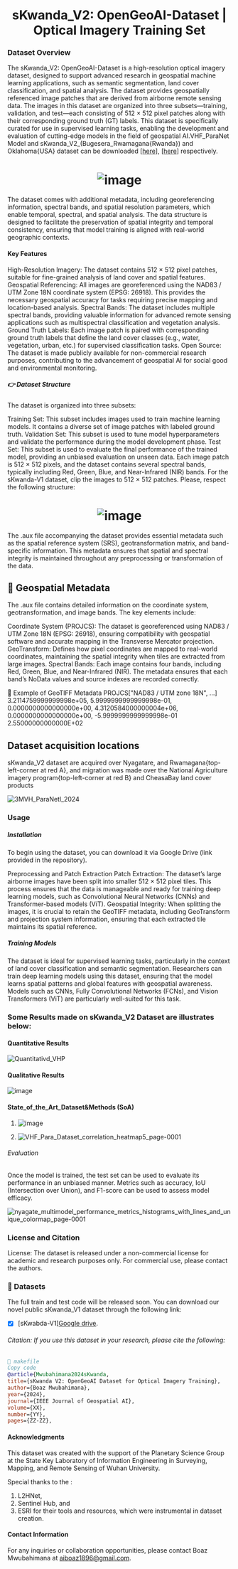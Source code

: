 # <h1 align="center">  <b>sKwanda_V2: OpenGeoAI-Dataset | Optical Imagery Training Set</b><br></h1>
### Dataset Overview
The sKwanda_V2: OpenGeoAI-Dataset is a high-resolution optical imagery dataset, designed to support advanced research in geospatial machine learning applications, such as semantic segmentation, land cover classification, and spatial analysis. The dataset provides geospatially referenced image patches that are derived from airborne remote sensing data. The images in this dataset are organized into three subsets—training, validation, and test—each consisting of 512 × 512 pixel patches along with their corresponding ground truth (GT) labels. This dataset is specifically curated for use in supervised learning tasks, enabling the development and evaluation of cutting-edge models in the field of geospatial AI.VHF_ParaNet Model and sKwanda_V2_(Bugesera_Rwamagana{Rwanda}) and Oklahoma{USA} dataset can be downloaded [[here](https://drive.google.com/drive/folders/1h9T6w84P8b2xyD81at4JMn30VekAS53E?usp=drive_link)], [[here](https://drive.google.com/file/d/1X_Fz7LQIeix3rV3K29FBfKiU1WMdROe-/view?usp=drive_link)]  respectively.


# <h1 align="center">  <b>![image](https://github.com/user-attachments/assets/cfaba4c7-0114-4548-bba2-9c6328daeee2)</b><br></h1>
The dataset comes with additional metadata, including georeferencing information, spectral bands, and spatial resolution parameters, which enable temporal, spectral, and spatial analysis. The data structure is designed to facilitate the preservation of spatial integrity and temporal consistency, ensuring that model training is aligned with real-world geographic contexts.

#### Key Features
High-Resolution Imagery: The dataset contains 512 × 512 pixel patches, suitable for fine-grained analysis of land cover and spatial features.
Geospatial Referencing: All images are georeferenced using the NAD83 / UTM Zone 18N coordinate system (EPSG: 26918). This provides the necessary geospatial accuracy for tasks requiring precise mapping and location-based analysis.
Spectral Bands: The dataset includes multiple spectral bands, providing valuable information for advanced remote sensing applications such as multispectral classification and vegetation analysis.
Ground Truth Labels: Each image patch is paired with corresponding ground truth labels that define the land cover classes (e.g., water, vegetation, urban, etc.) for supervised classification tasks.
Open Source: The dataset is made publicly available for non-commercial research purposes, contributing to the advancement of geospatial AI for social good and environmental monitoring.
##### 👉 Dataset Structure
The dataset is organized into three subsets:

Training Set: This subset includes images used to train machine learning models. It contains a diverse set of image patches with labeled ground truth.
Validation Set: This subset is used to tune model hyperparameters and validate the performance during the model development phase.
Test Set: This subset is used to evaluate the final performance of the trained model, providing an unbiased evaluation on unseen data.
Each image patch is 512 × 512 pixels, and the dataset contains several spectral bands, typically including Red, Green, Blue, and Near-Infrared (NIR) bands.
For the sKwanda-V1 dataset, clip the images to 512 × 512 patches. Please, respect the following structure:
# <h1 align="center">  <b>![image](https://github.com/user-attachments/assets/0a1974ca-ed0d-4bfb-b622-2db015faccfa)</b><br></h1>

The .aux file accompanying the dataset provides essential metadata such as the spatial reference system (SRS), geotransformation matrix, and band-specific information. This metadata ensures that spatial and spectral integrity is maintained throughout any preprocessing or transformation of the data.

## 💬 Geospatial Metadata
The .aux file contains detailed information on the coordinate system, geotransformation, and image bands. The key elements include:

Coordinate System (PROJCS): The dataset is georeferenced using NAD83 / UTM Zone 18N (EPSG: 26918), ensuring compatibility with geospatial software and accurate mapping in the Transverse Mercator projection.
GeoTransform: Defines how pixel coordinates are mapped to real-world coordinates, maintaining the spatial integrity when tiles are extracted from large images.
Spectral Bands: Each image contains four bands, including Red, Green, Blue, and Near-Infrared (NIR). The metadata ensures that each band’s NoData values and source indexes are recorded correctly.

🔭 Example of GeoTIFF Metadata
<SRS dataAxisToSRSAxisMapping="1,2">PROJCS["NAD83 / UTM zone 18N", ...]</SRS>
<GeoTransform> 3.2114759999999998e+05, 5.9999999999999998e-01, 0.0000000000000000e+00, 4.3120584000000004e+06, 0.0000000000000000e+00, -5.9999999999999998e-01</GeoTransform>
<PAMRasterBand band="1">
    <NoDataValue>2.55000000000000E+02</NoDataValue>
</PAMRasterBand>
## Dataset acquisition locations
sKwanda_V2 dataset are acquired over Nyagatare, and Rwamagana{top-left-corner at red A}, and migration was made over the National Agriculture imagery program{top-left-corner at red B} and CheasaBay land cover products

![3MVH_ParaNetl_2024](https://github.com/user-attachments/assets/6dbddb6a-6101-4944-84c6-b59101ff4345)

### Usage
##### Installation
To begin using the dataset, you can download it via Google Drive (link provided in the repository).

Preprocessing and Patch Extraction
Patch Extraction: The dataset’s large airborne images have been split into smaller 512 × 512 pixel tiles. This process ensures that the data is manageable and ready for training deep learning models, such as Convolutional Neural Networks (CNNs) and Transformer-based models (ViT).
Geospatial Integrity: When splitting the images, it is crucial to retain the GeoTIFF metadata, including GeoTransform and projection system information, ensuring that each extracted tile maintains its spatial reference.
##### Training Models
The dataset is ideal for supervised learning tasks, particularly in the context of land cover classification and semantic segmentation. Researchers can train deep learning models using this dataset, ensuring that the model learns spatial patterns and global features with geospatial awareness. Models such as CNNs, Fully Convolutional Networks (FCNs), and Vision Transformers (ViT) are particularly well-suited for this task.

### Some Results made on sKwanda_V2 Dataset are illustrates below:

#### Quantitative Results

![Quantitativd_VHP](https://github.com/user-attachments/assets/21d1a32e-7eab-4711-b4f9-a098f8c1885f)

#### Qualitative Results

![image](https://github.com/user-attachments/assets/def8aca1-0957-4249-a1ed-16bc3dac649f)


#### State_of_the_Art_Dataset&Methods (SoA)

1. ![image](https://github.com/user-attachments/assets/35db271b-8d92-480d-9f36-24ea08ad41ec)



2. ![VHF_Para_Dataset_correlation_heatmap5_page-0001](https://github.com/user-attachments/assets/5d3040cb-7e4c-4cde-8b5d-b7b244091aa6)

###### Evaluation
Once the model is trained, the test set can be used to evaluate its performance in an unbiased manner. Metrics such as accuracy, IoU (Intersection over Union), and F1-score can be used to assess model efficacy.

![nyagate_multimodel_performance_metrics_histograms_with_lines_and_unique_colormap_page-0001](https://github.com/user-attachments/assets/9c1c3e94-46a5-4a65-b35a-229156094ea0)

### License and Citation
License: The dataset is released under a non-commercial license for academic and research purposes only. For commercial use, please contact the authors.


### :truck: Datasets <a name="dataset"></a>

The full train and test code will be released soon. You can download our novel public sKwanda_V1 dataset through the following link:

- [x] [sKwabda-V1][Google drive](https://drive.google.com/drive/folders/1D7HpbORsItR4IQtyxlpAGm_KFXNlIc1E?usp=drive_link).

###### Citation: If you use this dataset in your research, please cite the following:
```bibtex
📃 makefile
Copy code
@article{Mwubahimana2024sKwanda,
title={sKwanda V2: OpenGeoAI Dataset for Optical Imagery Training},
author={Boaz Mwubahimana},
year={2024},
journal={IEEE Journal of Geospatial AI},
volume={XX},
number={YY},
pages={ZZ-ZZ},
```

#### Acknowledgments
This dataset was created with the support of the Planetary Science Group at the State Key Laboratory of Information Engineering in Surveying, Mapping, and Remote Sensing of Wuhan University. 

Special thanks to the :
1. L2HNet,
2. Sentinel Hub, and
3.  ESRI for their tools and resources, which were instrumental in dataset creation.

#### Contact Information
For any inquiries or collaboration opportunities, please contact Boaz Mwubahimana at aiboaz1896@gmail.com.
